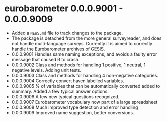 # eurobarometer 0.0.0.9001 - 0.0.0.9009

* Added a `NEWS.md` file to track changes to the package.
* The package is detached from the more general surveyreader, and does not handle multi-language surveys. Currently it is aimed to correctly handle the Eurobarometer archives of GESIS.
* 0.0.0.9001 Handles same naming exceptions, and avoids a faulty error message that caused R to crash.
* 0.0.0.9002 Class and methods for handling 1 positive, 1 neutral, 1 negative levels. Adding unit tests. 
* 0.0.0.9003 Class and methods for handling 4 non-negative categories.
* 0.0.0.9004 Correctly convert haven labelled variables.
* 0.0.0.9005 % of variables that can be automatically converted added to summary. Added a few typical answer options.
* 0.0.0.9006 A few new typical questions recognized.
* 0.0.0.9007 Eurobarometer vocabulary now part of a large spreadsheet
* 0.0.0.9008 Much improved type detection and error handling 
* 0.0.0.9009 Improved name suggestion, better conversions. 
